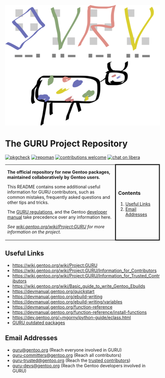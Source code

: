 <p align="center">
<img src="guru.svg" alt="logo">
</p>

# The GURU Project Repository

[![pkgcheck](https://github.com/gentoo/guru/workflows/pkgcheck/badge.svg)](https://github.com/gentoo/guru/actions?query=workflow%3Apkgcheck)
[![repoman](https://github.com/gentoo/guru/workflows/repoman/badge.svg)](https://github.com/gentoo/guru/actions?query=workflow%3Arepoman)
[![contributions welcome](https://img.shields.io/badge/contributions-welcome-brightgreen.svg)](https://wiki.gentoo.org/wiki/Project:GURU/Information_for_Contributors)
[![chat on libera](https://img.shields.io/badge/chat-on%20libera-brightgreen.svg)](https://web.libera.chat/#gentoo-guru)

<table><tr>
<td width="68%">

**The official repository for new Gentoo packages, maintained collaboratively by Gentoo users.**

This README contains some additional useful information for GURU contributors, such as common mistakes, frequently asked questions and other tips and tricks. 

The [GURU regulations](https://wiki.gentoo.org/wiki/Project:GURU#The_regulations), and the Gentoo [developer manual](https://devmanual.gentoo.org/) take precedence over any information here.

*See [wiki.gentoo.org/wiki/Project:GURU](https://wiki.gentoo.org/wiki/Project:GURU) for more information on the project.*

</td>
<td width="27%" style="border-style:solid; border-radius:10px;">

### Contents

1. [Useful Links](#links)
2. [Email Addresses](#email)

</td>
</tr></table>

## Useful Links <a name="links"></a>

- https://wiki.gentoo.org/wiki/Project:GURU
- https://wiki.gentoo.org/wiki/Project:GURU/Information_for_Contributors
- https://wiki.gentoo.org/wiki/Project:GURU/Information_for_Trusted_Contributors
- https://wiki.gentoo.org/wiki/Basic_guide_to_write_Gentoo_Ebuilds
- https://devmanual.gentoo.org/quickstart
- https://devmanual.gentoo.org/ebuild-writing
- https://devmanual.gentoo.org/ebuild-writing/variables
- https://devmanual.gentoo.org/function-reference
- https://devmanual.gentoo.org/function-reference/install-functions
- https://dev.gentoo.org/~mgorny/python-guide/eclass.html
- [GURU outdated packages](https://repology.org/projects/?search=&maintainer=&category=&inrepo=gentoo_ovl_guru&notinrepo=&repos=&families=&repos_newest=&families_newest=&outdated=on)

## Email Addresses <a name="email"></a>

- guru@gentoo.org (Reach everyone involved in GURU)
- guru-committers@gentoo.org (Reach all contributors)
- guru-trusted@gentoo.org (Reach the [trusted contributors](https://wiki.gentoo.org/wiki/Project:GURU/Information_for_Trusted_Contributors))
- guru-devs@gentoo.org (Reach the Gentoo developers involved in GURU)
